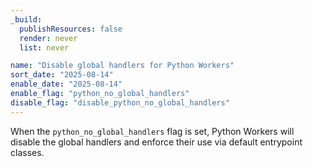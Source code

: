 ```yaml
---
_build:
  publishResources: false
  render: never
  list: never

name: "Disable global handlers for Python Workers"
sort_date: "2025-08-14"
enable_date: "2025-08-14"
enable_flag: "python_no_global_handlers"
disable_flag: "disable_python_no_global_handlers"
---
```


When the `python_no_global_handlers` flag is set, Python Workers will disable
the global handlers and enforce their use via default entrypoint classes.
